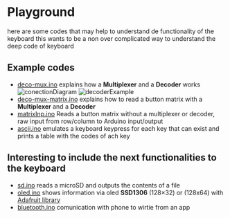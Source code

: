# Playground
here are some codes that may help to understand de functionality of the keyboard
this wants to be a non over complicated way to understand the deep code of keyboard

## Example codes
 - [deco-mux.ino](deco-mux/deco-mux.ino) explains how a **Multiplexer** and a **Decoder** works
 ![conectionDiagram](../img/mdeia/20210910_165638.jpg)
 ![decoderExample](../img/mdeia/VID-20210621-WA0035.gif)
 - [deco-mux-matrix.ino](deco-mux-matrix/deco-mux-matrix.ino) explains how to read a button matrix with a **Multiplexer** and a **Decoder**
 - [matrixInp.ino](matrixInp/matrixInp.ino) Reads a button matrix without a multiplexer or decoder, raw input from row/column to Arduino input/output
 - [ascii.ino](ascii/ascii.ino) emulates a keyboard keypress for each key that can exist and prints a table with the codes of ach key

 ## Interesting to include the next functionalities to the keyboard
 - [sd.ino](sd/sd.ino) reads a microSD and outputs the contents of a file
 - [oled.ino](oled/oled.ino) shows information via oled **SSD1306** (128×32) or (128x64) with [Adafruit library](https://github.com/adafruit/Adafruit_SSD1306)
 - [bluetooth.ino](bluetooth/bluetooth.ino) comunication with phone to wirtie from an app